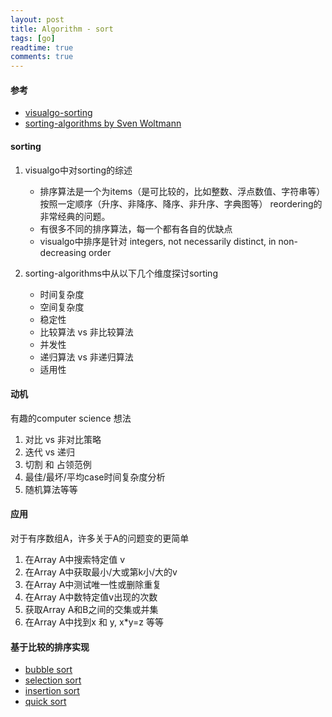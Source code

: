 ```yaml
---
layout: post
title: Algorithm - sort
tags: [go]
readtime: true
comments: true
---
```


#### 参考
* [visualgo-sorting](https://visualgo.net/en/sorting)
* [sorting-algorithms by Sven Woltmann](https://www.happycoders.eu/algorithms/sorting-algorithms/)

#### sorting
1. visualgo中对sorting的综述
    * 排序算法是一个为items（是可比较的，比如整数、浮点数值、字符串等）按照一定顺序（升序、非降序、降序、非升序、字典图等） reordering的非常经典的问题。
    * 有很多不同的排序算法，每一个都有各自的优缺点
    * visualgo中排序是针对 integers, not necessarily distinct, in non-decreasing order 

2. sorting-algorithms中从以下几个维度探讨sorting
    * 时间复杂度
    * 空间复杂度
    * 稳定性
    * 比较算法 vs 非比较算法
    * 并发性
    * 递归算法 vs 非递归算法
    * 适用性
#### 动机
有趣的computer science 想法
1. 对比 vs 非对比策略
2. 迭代 vs 递归
3. 切割 和 占领范例
4. 最佳/最坏/平均case时间复杂度分析
5. 随机算法等等

#### 应用
对于有序数组A，许多关于A的问题变的更简单
1. 在Array A中搜索特定值 v
2. 在Array A中获取最小/大或第k小/大的v
3. 在Array A中测试唯一性或删除重复
4. 在Array A中数特定值v出现的次数
5. 获取Array A和B之间的交集或并集
6. 在Array A中找到x 和 y, x*y=z 等等



#### 基于比较的排序实现
* [bubble sort](./2021-05-08-bubble_sort.md)
* [selection sort](./2021-06-01-selection_sort.md)
* [insertion sort](./2021-06-02-insert_sort.md)
* [quick sort](./2021-06-02-quick_sort.md)
